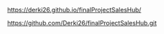 https://derki26.github.io/finalProjectSalesHub/

https://github.com/Derki26/finalProjectSalesHub.git
